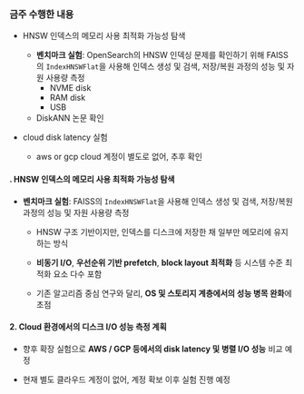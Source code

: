 

### 금주 수행한 내용
- HNSW 인덱스의 메모리 사용 최적화 가능성 탐색
	- **벤치마크 실험**: OpenSearch의 HNSW 인덱싱 문제를 확인하기 위해  FAISS의 `IndexHNSWFlat`을 사용해 인덱스 생성 및 검색, 저장/복원 과정의 성능 및 자원 사용량 측정
		- NVME disk
		- RAM disk
		- USB
	- DiskANN 논문 확인




- cloud disk latency 실험
	- aws or gcp cloud 계정이 별도로 없어, 추후 확인
#### . HNSW 인덱스의 메모리 사용 최적화 가능성 탐색

    
- **벤치마크 실험**: FAISS의 `IndexHNSWFlat`을 사용해 인덱스 생성 및 검색, 저장/복원 과정의 성능 및 자원 사용량 측정

    
    - HNSW 구조 기반이지만, 인덱스를 디스크에 저장한 채 일부만 메모리에 유지하는 방식
        
    - **비동기 I/O**, **우선순위 기반 prefetch**, **block layout 최적화** 등 시스템 수준 최적화 요소 다수 포함
        
    - 기존 알고리즘 중심 연구와 달리, **OS 및 스토리지 계층에서의 성능 병목 완화**에 초점
        

#### 2. Cloud 환경에서의 디스크 I/O 성능 측정 계획

- 향후 확장 실험으로 **AWS / GCP 등에서의 disk latency 및 병렬 I/O 성능** 비교 예정
    
- 현재 별도 클라우드 계정이 없어, 계정 확보 이후 실험 진행 예정